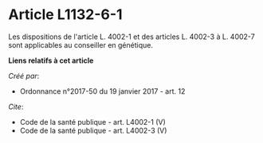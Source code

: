 # Article L1132-6-1

Les dispositions de l'article L. 4002-1 et des articles L. 4002-3 à L. 4002-7 sont applicables au conseiller en génétique.

**Liens relatifs à cet article**

_Créé par_:

  - Ordonnance n°2017-50 du 19 janvier 2017 - art. 12

_Cite_:

  - Code de la santé publique - art. L4002-1 (V)
  - Code de la santé publique - art. L4002-3 (V)
